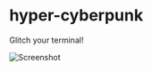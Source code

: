 # hyper-cyberpunk

Glitch your terminal!

![Screenshot](https://github.com/manniefesto/hyper-cyberpunk/blob/master/cyberpunk.gif?raw=true)
